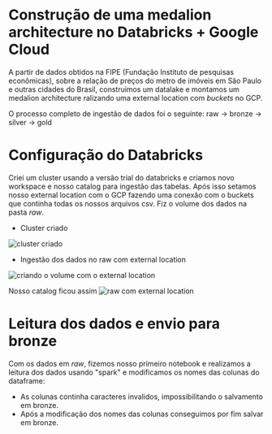 # Construção de uma medalion architecture no Databricks + Google Cloud

A partir de dados obtidos na FIPE (Fundação Instituto de pesquisas econômicas), sobre a relação de preços do metro de imóveis em São Paulo e outras cidades do Brasil, construimos um datalake e montamos um medalion architecture ralizando uma external location com *buckets* no GCP.

O processo completo de ingestão de dados foi o seguinte:
raw -> bronze -> silver -> gold

# Configuração do Databricks
Criei um cluster usando a versão trial do databricks e criamos novo workspace e nosso catalog para ingestão das tabelas. Após isso setamos nosso external location com o GCP fazendo uma conexão com o buckets que continha todas os nossos arquivos csv.
Fiz o volume dos dados na pasta *raw*.

* Cluster criado

![cluster criado](https://github.com/PedroHenrique0214/imoveis_preco/assets/155765414/5665988d-3d99-4925-9c06-3c642c26d217)

* Ingestão dos dados no raw com external location

![criando o volume com o external location](https://github.com/PedroHenrique0214/imoveis_preco/assets/155765414/1a1c4c65-20d5-42b5-978a-50a68710ab12)


Nosso catalog ficou assim
![raw com external location](https://github.com/PedroHenrique0214/imoveis_preco/assets/155765414/e58f9963-f80d-4199-9153-84fa98228b55)



# Leitura dos dados e envio para bronze
Com os dados em *raw*, fizemos nosso primeiro notebook e realizamos a leitura dos dados usando "spark" e modificamos os nomes das colunas do dataframe:
- As colunas continha caracteres invalidos, impossibilitando o salvamento em bronze.
- Após a modificação dos nomes das colunas conseguimos por fim salvar em bronze.


